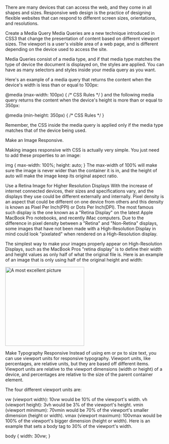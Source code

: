 There are many devices that can access the web, and they come in all shapes and sizes. Responsive web design is the practice of designing flexible websites that can respond to different screen sizes, orientations, and resolutions.





Create a Media Query
Media Queries are a new technique introduced in CSS3 that change the presentation of content based on different viewport sizes. The viewport is a user's visible area of a web page, and is different depending on the device used to access the site.

Media Queries consist of a media type, and if that media type matches the type of device the document is displayed on, the styles are applied. You can have as many selectors and styles inside your media query as you want.

Here's an example of a media query that returns the content when the device's width is less than or equal to 100px:

@media (max-width: 100px) { /* CSS Rules */ }
and the following media query returns the content when the device's height is more than or equal to 350px:

@media (min-height: 350px) { /* CSS Rules */ }

Remember, the CSS inside the media query is applied only if the media type matches that of the device being used.

Make an Image Responsive.

Making images responsive with CSS is actually very simple. You just need to add these properties to an image:

img {
  max-width: 100%;
  height: auto;
}
The max-width of 100% will make sure the image is never wider than the container it is in, and the height of auto will make the image keep its original aspect ratio.

Use a Retina Image for Higher Resolution Displays
With the increase of internet connected devices, their sizes and specifications vary, and the displays they use could be different externally and internally. Pixel density is an aspect that could be different on one device from others and this density is known as Pixel Per Inch(PPI) or Dots Per Inch(DPI). The most famous such display is the one known as a "Retina Display" on the latest Apple MacBook Pro notebooks, and recently iMac computers. Due to the difference in pixel density between a "Retina" and "Non-Retina" displays, some images that have not been made with a High-Resolution Display in mind could look "pixelated" when rendered on a High-Resolution display.

The simplest way to make your images properly appear on High-Resolution Displays, such as the MacBook Pros "retina display" is to define their width and height values as only half of what the original file is. Here is an example of an image that is only using half of the original height and width:

<style>
  img { height: 250px; width: 250px; }
</style>
<img src="coolPic500x500" alt="A most excellent picture">

Make Typography Responsive
Instead of using em or px to size text, you can use viewport units for responsive typography. Viewport units, like percentages, are relative units, but they are based off different items. Viewport units are relative to the viewport dimensions (width or height) of a device, and percentages are relative to the size of the parent container element.

The four different viewport units are:

vw (viewport width): 10vw would be 10% of the viewport's width.
vh (viewport height): 3vh would be 3% of the viewport's height.
vmin (viewport minimum): 70vmin would be 70% of the viewport's smaller dimension (height or width).
vmax (viewport maximum): 100vmax would be 100% of the viewport's bigger dimension (height or width).
Here is an example that sets a body tag to 30% of the viewport's width.

body 
{ 
  width: 30vw; 
}